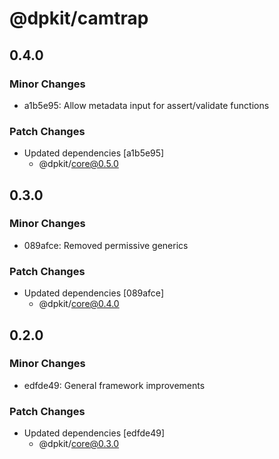 # @dpkit/camtrap

## 0.4.0

### Minor Changes

- a1b5e95: Allow metadata input for assert/validate functions

### Patch Changes

- Updated dependencies [a1b5e95]
  - @dpkit/core@0.5.0

## 0.3.0

### Minor Changes

- 089afce: Removed permissive generics

### Patch Changes

- Updated dependencies [089afce]
  - @dpkit/core@0.4.0

## 0.2.0

### Minor Changes

- edfde49: General framework improvements

### Patch Changes

- Updated dependencies [edfde49]
  - @dpkit/core@0.3.0
